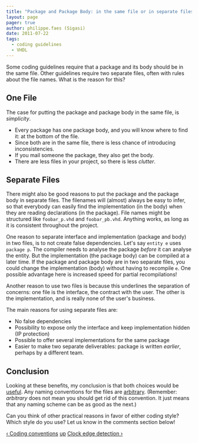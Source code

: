 ```yaml
---
title: "Package and Package Body: in the same file or in separate files?"
layout: page 
pager: true
author: philippe.faes (Sigasi)
date: 2011-07-22
tags: 
  - coding guidelines
  - VHDL
---
```

<div class="content">
<p>Some coding guidelines require that a package and its body should be in the same file. Other guidelines require two separate files, often with rules about the file names. What is the reason for this?</p>	<h2>One File</h2>	<p>The case for putting the package and package body in the same file, is <em>simplicity</em>. 	</p><ul><li>Every package has one package body, and you will know where to find it: at the bottom of the file.</li>		<li>Since both are in the same file, there is less chance of introducing inconsistencies.</li>		<li>If you mail someone the package, they also get the body.</li>		<li>There are less files in your project, so there is less <em>clutter</em>.</li>	</ul><h2>Separate Files</h2>	<p>There might also be good reasons to put the package and the package body in separate files. The filenames will (almost) always be easy to infer, so that everybody can easily find the implementation (in the body) when they are reading declarations (in the package).  File names might be structured like <code>foobar_p.vhd</code> and <code>foobar_pb.vhd</code>. Anything works, as long as it is consistent throughout the project.</p>	<p>One reason to separate interface and implementation (package and body) in two files, is to not create false dependencies. Let's say <code>entity e</code> uses <code>package p</code>. The compiler needs to analyse the package <em>before</em> it can analyse the entity. But the implementation (the package body) can be compiled at a later time. If the package and package body are in two separate files, you could change the implementation (body) without having to recompile <code>e</code>. One possible advantage here is increased speed for partial recompilations!</p>	<p>Another reason to use two files is because this underlines the separation of concerns: one file is the interface, the contract with the user. The other is the implementation, and is really none of the user's business.</p>	<p>The main reasons for using separate files are:	</p><ul><li>No false dependencies</li>		<li>Possibility to expose only the interface and keep implementation hidden (IP protection)</li>		<li>Possible to offer several implementations for the same package</li>		<li>Easier to make two separate deliverables: package is written <em>earlier</em>, perhaps by a different team.</li>	</ul><h2>Conclusion</h2>	<p>Looking at these benefits, my conclusion is that both choices would be <a href="http://www.sigasi.com/content/coding-conventions#useful">useful</a>. Any naming conventions for the files are <a href="http://www.sigasi.com/content/coding-conventions#arbitrary">arbitrary</a>. (Remember: <em>arbitrary</em> does not mean you should get rid of this convention. It just means that any naming scheme can be as good as the next.)</p>	<p>Can you think of other practical reasons in favor of either coding style? Which style do you use? Let us know in the comments section below!</p>  <div id="book-navigation-1518" class="book-navigation">            <div class="page-links clear-block">              <a href="/content/coding-conventions" class="page-previous" title="Go to previous page">&#8249; Coding conventions</a>                    <a href="/content/coding-conventions" class="page-up" title="Go to parent page">up</a>                    <a href="/content/clock-edge-detection" class="page-next" title="Go to next page">Clock edge detection &#8250;</a>          </div>      </div>  </div>

